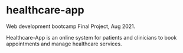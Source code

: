# healthcare-app

Web development bootcamp Final Project, Aug 2021. 

Healthcare-App is an online system for patients and clinicians to book appointments and manage healthcare services.
